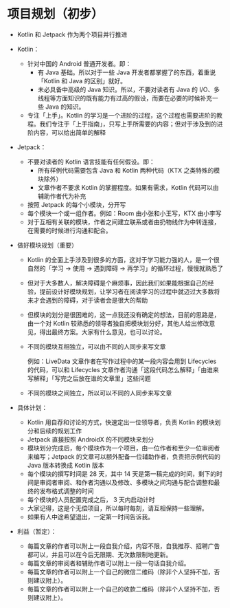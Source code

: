 # 项目规划（初步）

- Kotlin 和 Jetpack 作为两个项目并行推进
- Kotlin：
  - 针对中国的 Android 普通开发者。即：
    - 有 Java 基础。所以对于一些 Java 开发者都掌握了的东西，着重说「Kotlin 和 Java 的区别」就好。
    - 未必具备中高级的 Java 知识。所以，不要对读者有 Java 的 I/O、多线程等方面知识的既有能力有过高的假设，而要在必要的时候补充一些 Java 的知识。
  - 专注「上手」。Kotlin 的学习是一个进阶的过程，这个过程也需要进阶的教程。我们专注于「上手指南」，只写上手所需要的内容；但对于涉及到的进阶内容，可以给出简单的解释
- Jetpack：
  - 不要对读者的 Kotlin 语言技能有任何假设。即：
    - 所有样例代码需要包含 Java 和 Kotlin 两种代码（KTX 之类特殊的模块除外）
    - 文章作者不要求 Kotlin 的掌握程度。如果有需求，Kotlin 代码可以由辅助作者代为补充
  - 按照 Jetpack 的每个小模块，分开写
  - 每个模块一个或一组作者。例如：Room 由小张和小王写，KTX 由小李写
  - 对于互相有关联的模块，作者之间建立联系或者由扔物线作为中转连接，在需要的时候进行沟通和配合。

- 做好模块规划（重要）
  - Kotlin 的全面上手涉及到很多的方面，这对于学习能力强的人，是一个很自然的「学习 → 使用 → 遇到障碍 → 再学习」的循环过程，慢慢就熟悉了

  - 但对于大多数人，解决障碍是个麻烦事，因此我们如果能根据自己的经验，提前设计好模块规划，让学习者在阅读学习的过程中就迈过大多数将来才会遇到的障碍，对于读者会是很大的帮助

  - 但模块的划分是很困难的，这一点我还没有确定的想法，目前的思路是，由一个对 Kotlin 较熟悉的领导者独自把模块划分好，其他人给出修改意见，得出最终方案。大家有什么意见，也可以讨论。

  - 不同的模块互相独立，可以由不同的人同步来写文章

    例如：LiveData 文章作者在写作过程中的某一段内容会用到 Lifecycles 的代码，可以和 Lifecycles 文章作者沟通「这段代码怎么解释」「由谁来写解释」「写完之后放在谁的文章里」这些问题

  - 不同的模块之间独立，所以可以不同的人同步来写文章


- 具体计划：
  - Kotlin 用自荐和讨论的方式，快速定出一位领导者，负责 Kotlin 的模块划分和后续的规划工作
  - Jetpack 直接按照 AndroidX 的不同模块来划分
  - 模块划分完成后，每个模块作为一个项目，由一位作者和至少一位审阅者来编写；Jetpack 的文章可以额外配备一位辅助作者，负责把示例代码的 Java 版本转换成 Kotlin 版本
  - 每个模块的撰写时间是 28 天，其中 14 天是第一稿完成的时间，剩下的时间是审阅者审阅、和作者沟通以及修改、多模块之间沟通与配合调整和最终的发布格式调整的时间
  - 每个模块的人员配置完成之后， 3 天内启动计时
  - 大家记得，这是个无偿项目，所以每时每刻，请互相保持一些理解。
  - 如果有人中途希望退出，一定第一时间告诉我。
- 利益（暂定）：

  - 每篇文章的作者可以附上一段自我介绍，内容不限，自我推荐、招聘广告都可以，并且可以在今后无限期、无次数限制地更新。
  - 每篇文章的审阅者和辅助作者可以附上一段一句话自我介绍。
  - 每篇文章的作者可以附上一个自己的微信二维码（除非个人坚持不加，否则建议附上）。
  - 每篇文章的作者可以附上一个自己的收款二维码（除非个人坚持不加，否则建议附上）。
